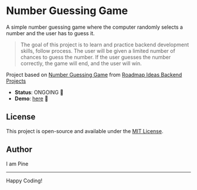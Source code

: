 # Number Guessing Game

A simple number guessing game where the computer randomly selects a number and the user has to guess it.

> The goal of this project is to learn and practice backend development skills, follow process. The user will be given a limited number of chances to guess the number. If the user guesses the number correctly, the game will end, and the user will win.

Project based on [Number Guessing Game][number-guessing-game] from [Roadmap Ideas Backend Projects][roadmap-backend-projects]

-   **Status**: ONGOING 🎪
-   **Demo**: [here][demo-link] 🚀

## License

This project is open-source and available under the [MIT License](https://opensource.org/licenses/MIT).

## Author

I am Pine

---

Happy Coding!

[roadmap-backend-projects]: https://roadmap.sh/backend/projects
[number-guessing-game]: https://roadmap.sh/projects/number-guessing-game
[demo-link]: https://pine1611.github.io/backend-projects/04-number-guessing-game/index.html
